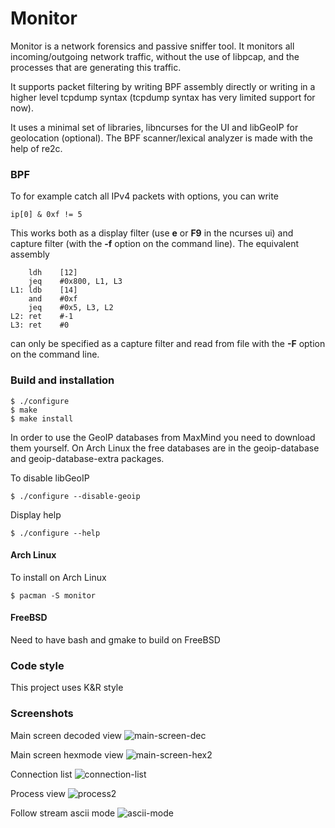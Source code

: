 # Monitor

Monitor is a network forensics and passive sniffer tool. It monitors all incoming/outgoing network
traffic, without the use of libpcap, and the processes that are generating this
traffic.

It supports packet filtering by writing BPF assembly directly or writing in a
higher level tcpdump syntax (tcpdump syntax has very limited support for now).

It uses a minimal set of libraries, libncurses for the UI and libGeoIP
for geolocation (optional). The BPF scanner/lexical analyzer is made with the
help of re2c.

### BPF
To for example catch all IPv4 packets with options, you can write
```
ip[0] & 0xf != 5
```

This works both as a display filter (use **e** or **F9** in the ncurses ui) and
capture filter (with the **-f** option on the command line). The equivalent
assembly
```
    ldh    [12]
    jeq    #0x800, L1, L3
L1: ldb    [14]
    and    #0xf
    jeq    #0x5, L3, L2
L2: ret    #-1
L3: ret    #0
```

can only be specified as a capture filter and read from file with the **-F**
option on the command line.

### Build and installation

```
$ ./configure
$ make
$ make install
```

In order to use the GeoIP databases from MaxMind you need to download them yourself.
On Arch Linux the free databases are in the geoip-database and geoip-database-extra
packages.

To disable libGeoIP
```
$ ./configure --disable-geoip
```

Display help
```
$ ./configure --help
```

#### Arch Linux
To install on Arch Linux
```
$ pacman -S monitor
```

#### FreeBSD
Need to have bash and gmake to build on FreeBSD

### Code style
This project uses K&R style

### Screenshots

Main screen decoded view
![main-screen-dec](https://user-images.githubusercontent.com/18684676/152642647-b967af27-3b30-4d54-a021-4d7e3e2d23a9.png)

Main screen hexmode view
![main-screen-hex2](https://user-images.githubusercontent.com/18684676/152642732-acb59100-6865-45ee-8986-83e8a45216fe.png)

Connection list
![connection-list](https://user-images.githubusercontent.com/18684676/152642829-164d6b39-d3f0-42b6-a03f-117822a4ce0a.png)

Process view
![process2](https://user-images.githubusercontent.com/18684676/152642459-33a8852c-9af3-4696-a085-4d22d50ac967.png)

Follow stream ascii mode
![ascii-mode](https://user-images.githubusercontent.com/18684676/152643215-6c065711-38a5-44a2-a254-c45235618226.png)
